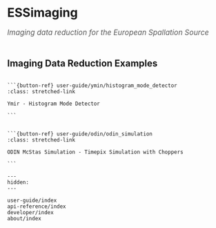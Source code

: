 # ESSimaging

<span style="font-size:1.2em;font-style:italic;color:#5a5a5a">
  Imaging data reduction for the European Spallation Source
  </br></br>
</span>

## Imaging Data Reduction Examples
````{card}

```{button-ref} user-guide/ymin/histogram_mode_detector
:class: stretched-link

Ymir - Histogram Mode Detector

```

````

````{card}

```{button-ref} user-guide/odin/odin_simulation
:class: stretched-link

ODIN McStas Simulation - Timepix Simulation with Choppers

```

````

```{toctree}
---
hidden:
---

user-guide/index
api-reference/index
developer/index
about/index
```
